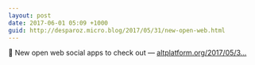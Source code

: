 ```yaml
---
layout: post
date: 2017-06-01 05:09 +1000
guid: http://desparoz.micro.blog/2017/05/31/new-open-web.html
---
```

🔗 New open web social apps to check out — [altplatform.org/2017/05/3...](http://altplatform.org/2017/05/31/new-open-web-social-networking-tools/)
